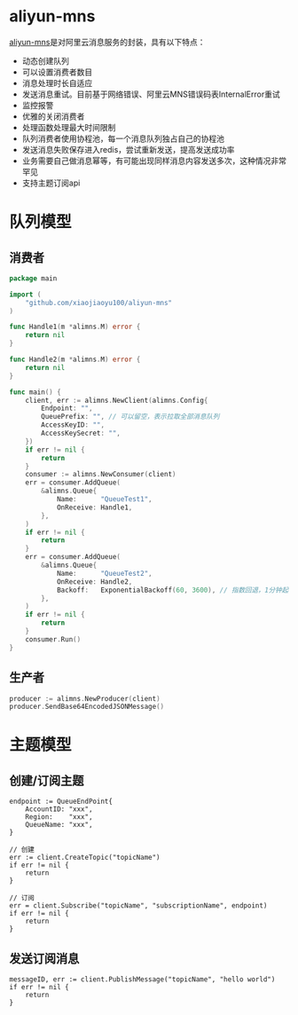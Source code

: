 # aliyun-mns

[aliyun-mns](https://www.aliyun.com/product/mns/)是对阿里云消息服务的封装，具有以下特点：

* 动态创建队列
* 可以设置消费者数目
* 消息处理时长自适应
* 发送消息重试。目前基于网络错误、阿里云MNS错误码表InternalError重试
* 监控报警
* 优雅的关闭消费者
* 处理函数处理最大时间限制
* 队列消费者使用协程池，每一个消息队列独占自己的协程池
* 发送消息失败保存进入redis，尝试重新发送，提高发送成功率
* 业务需要自己做消息幂等，有可能出现同样消息内容发送多次，这种情况非常罕见
* 支持主题订阅api

# 队列模型
## 消费者

```go
package main

import (
	"github.com/xiaojiaoyu100/aliyun-mns"
)

func Handle1(m *alimns.M) error {
	return nil
}

func Handle2(m *alimns.M) error {
	return nil
}

func main() {
	client, err := alimns.NewClient(alimns.Config{
		Endpoint: "",
		QueuePrefix: "", // 可以留空，表示拉取全部消息队列
		AccessKeyID: "",
		AccessKeySecret: "",
	})
	if err != nil {
		return 
	}
	consumer := alimns.NewConsumer(client)
	err = consumer.AddQueue(
		&alimns.Queue{
			Name:      "QueueTest1",
			OnReceive: Handle1,
		},
	)
	if err != nil {
		return 
	}
	err = consumer.AddQueue(
		&alimns.Queue{
			Name:      "QueueTest2",
			OnReceive: Handle2,
            Backoff:   ExponentialBackoff(60, 3600), // 指数回退，1分钟起始，最长1小时
		},
	)
	if err != nil {
	    return 
	}
	consumer.Run()
}
```

## 生产者
```go
producer := alimns.NewProducer(client)
producer.SendBase64EncodedJSONMessage()
```
# 主题模型
## 创建/订阅主题
```
endpoint := QueueEndPoint{
	AccountID: "xxx",
	Region:    "xxx",
	QueueName: "xxx",
}

// 创建
err := client.CreateTopic("topicName")
if err != nil {
	return
}

// 订阅
err = client.Subscribe("topicName", "subscriptionName", endpoint)
if err != nil {
	return
}

```
## 发送订阅消息
```
messageID, err := client.PublishMessage("topicName", "hello world")
if err != nil {
	return
}
```
